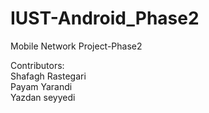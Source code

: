 # IUST-Android_Phase2
Mobile Network Project-Phase2

Contributors:\
Shafagh Rastegari\
Payam Yarandi\
Yazdan seyyedi
